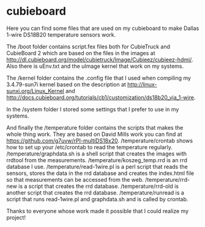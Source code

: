 # cubieboard
Here you can find some files that are used on my cubieboard to make Dallas 1-wire DS18B20 temperature sensors work.

The /boot folder contains script.fex files both for CubieTruck and CubieBoard 2 which are based on the files in the images at http://dl.cubieboard.org/model/cubietruck/Image/Cubieez/cubieez-hdmi/. Also there is uEnv.txt and the uImage kernel that work on my systems. 

The /kernel folder contains the .config file that I used when compiling my 3.4.79-sun7i kernel based on the description at http://linux-sunxi.org/Linux_Kernel and http://docs.cubieboard.org/tutorials/cb1/customization/ds18b20_via_1-wire.

In the /system folder I stored some settings that I prefer to use in my systems.

And finally the /temperature folder contains the scripts that makes the whole thing work. They are based on David Mills work you can find at https://github.com/g7uvw/rPI-multiDS18x20.
/temperature/crontab shows how to set up your /etc/crontab to read the temperature regularly.
/temperature/graphdata.sh is a shell script that creates the images with rrdtool from the measurements.
/temperature/koszeg_temp.rrd is an rrd database I use.
/temperature/read-1wire.pl is a perl script that reads the sensors, stores the data in the rrd database and creates the index.html file so that measurements can be accessed from the web.
/temperature/rrd-new is a script that creates the rrd database.
/temperature/rrd-old is another script that creates the rrd database.
/temperature/runread is a script that runs read-1wire.pl and graphdata.sh and is called by crontab.

Thanks to everyone whose work made it possible that I could realize my project!
